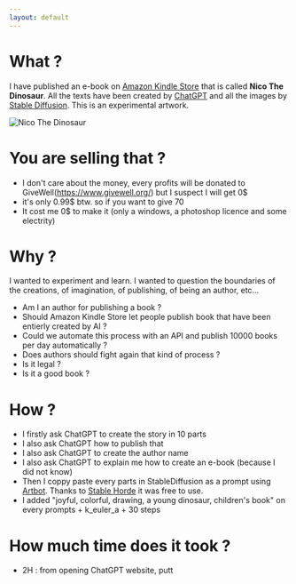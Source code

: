 ```yaml
---
layout: default
---
```


# What ?

I have published an e-book on [Amazon Kindle Store](https://www.amazon.com/dp/B0BRSYCRYB) that is called **Nico The Dinosaur**. All the texts have been created by [ChatGPT](https://en.wikipedia.org/wiki/ChatGPT) and all the images by [Stable Diffusion](https://en.wikipedia.org/wiki/Stable_Diffusion). This is an experimental artwork.

![Nico The Dinosaur](https://m.media-amazon.com/images/W/WEBP_402378-T2/images/I/51mXXU8bFgL.jpg)

# You are selling that ?

* I don't care about the money, every profits will be donated to GiveWell(https://www.givewell.org/) but I suspect I will get 0$
* it's only 0.99$ btw. so if you want to give 70
* It cost me 0$ to make it (only a windows, a photoshop licence and some electrity)

# Why ?

I wanted to experiment and learn. I wanted to question the boundaries of the creations, of imagination, of publishing, of being an author, etc...

* Am I an author for publishing a book ?
* Should Amazon Kindle Store let people publish book that have been entierly created by AI ?
* Could we automate this process with an API and publish 10000 books per day automatically ?
* Does authors should fight again that kind of process ?
* Is it legal ?
* Is it a good book ?

# How ?

* I firstly ask ChatGPT to create the story in 10 parts
* I also ask ChatGPT how to publish that
* I also ask ChatGPT to create the author name
* I also ask ChatGPT to explain me how to create an e-book (because I did not know)
* Then I coppy paste every parts in StableDiffusion as a prompt using [Artbot](https://tinybots.net/artbot/info). Thanks to [Stable Horde](https://stablehorde.net/) it was free to use.
* I added "joyful, colorful, drawing, a young dinosaur, children's book" on every prompts + k_euler_a + 30 steps

# How much time does it took ?

* 2H : from opening ChatGPT website, putt

